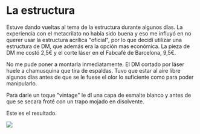 # La estructura

Estuve dando vueltas al tema de la estructura durante algunos días. La experiencia con el metacrilato no había sido buena y eso me influyó en no querer usar la estructura acrílica "oficial", por lo que decidí utilizar una estructura de DM, que además era la opción mas económica. La pieza de DM me costó 2,5€ y el corte láser en el Fabcafé de Barcelona, 9,5€.

No me pude poner a montarla inmediatamente. El DM cortado por láser huele a chamusquina que tira de espaldas. Tuvo que estar al aire libre algunos días antes de que se le fuese el olor lo suficiente como para poder manipularlo.

Para darle un toque "vintage" le dí una capa de esmalte blanco y antes de que se secara froté con un trapo mojado en disolvente. 

Este es el resultado.

![](https://lh3.googleusercontent.com/UrOMyI-QZW77xipjCE8n-AFw50UjpfkgZLAi2cVBocwLn_RnEfkeSXQ_69gA4f0gqG179FAAFQ=w1920-h1080-rw-no)

